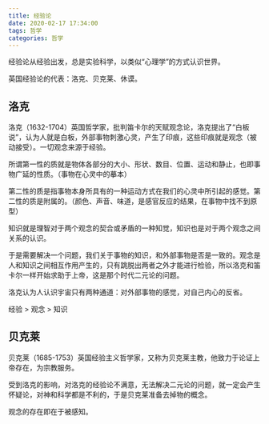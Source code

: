 ```yaml
---
title: 经验论
date: 2020-02-17 17:34:00
tags: 哲学
categories: 哲学
---
```


经验论从经验出发，总是实验科学，以类似“心理学”的方式认识世界。

英国经验论的代表：洛克、贝克莱、休谟。

## 洛克

洛克（1632-1704）英国哲学家，批判笛卡尔的天赋观念论，洛克提出了“白板说”，认为人就是白板，外部事物刺激心灵，产生了印痕，这些印痕就是观念（被动接受）。一切观念来源于经验。

所谓第一性的质就是物体各部分的大小、形状、数目、位置、运动和静止，也即事物广延的性质。（事物在心灵中的摹本）

第二性的质是指事物本身所具有的一种运动方式在我们的心灵中所引起的感觉。第二性的质是附属的。（颜色、声音、味道，是感官反应的结果，在事物中找不到原型）

知识就是理智对于两个观念的契合或矛盾的一种知觉，知识也是对于两个观念之间关系的认识。

于是需要解决一个问题，我们关于事物的知识，和外部事物是否是一致的。观念是人和知识之间相互作用产生的，只有跳脱出两者之外才能进行检验，所以洛克和笛卡尔一样开始求助于上帝，这是那个时代二元论的问题。

洛克认为人认识宇宙只有两种通道：对外部事物的感觉，对自己内心的反省。

经验 > 观念 > 知识

## 贝克莱

贝克莱（1685-1753）英国经验主义哲学家，又称为贝克莱主教，他致力于论证上帝存在，为宗教服务。

受到洛克的影响，对洛克的经验论不满意，无法解决二元论的问题，就一定会产生怀疑论，对神和科学都是不利的，于是贝克莱准备去掉物的概念。

观念的存在即在于被感知。
